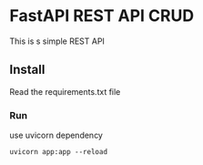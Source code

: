 # FastAPI REST API CRUD

This is s simple REST API

## Install
Read the requirements.txt file

### Run
use uvicorn dependency
```
uvicorn app:app --reload
```